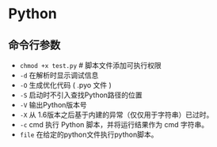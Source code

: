 # Python
## 命令行参数
+ `chmod +x test.py`     # 脚本文件添加可执行权限
+ `-d`	在解析时显示调试信息
+ `-O`	生成优化代码 ( .pyo 文件 )
+ `-S`	启动时不引入查找Python路径的位置
+ `-V`	输出Python版本号
+ `-X`	从 1.6版本之后基于内建的异常（仅仅用于字符串）已过时。
+ `-c` cmd	执行 Python 脚本，并将运行结果作为 cmd 字符串。
+ `file`	在给定的python文件执行python脚本。
